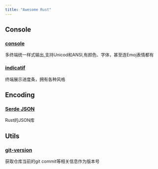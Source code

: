 ```yaml
---
title: "Awesome Rust"
---
```


## Console

### [console](https://github.com/mitsuhiko/console)
多终端统一样式输出,支持Unicod和ANSI,有颜色、字体，甚至连Emoj表情都有

### [indicatif](https://github.com/mitsuhiko/indicatif)
终端展示进度条，拥有各种风格

## Encoding

### [Serde JSON](https://github.com/serde-rs/json)
Rust的JSON库


## Utils

### [git-version](https://github.com/fusion-engineering/rust-git-version)
获取仓库当前的git commit等相关信息作为版本号



